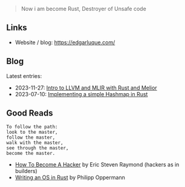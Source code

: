 > Now i am become Rust, Destroyer of Unsafe code

## Links

- Website / blog: https://edgarluque.com/

## Blog
Latest entries:

- 2023-11-27: [Intro to LLVM and MLIR with Rust and Melior](https://edgarluque.com/blog/mlir-with-rust/)
- 2023-07-10: [Implementing a simple Hashmap in Rust](https://edgarluque.com/blog/rust-hashmap/)

## Good Reads

```
To follow the path:
look to the master,
follow the master,
walk with the master,
see through the master,
become the master.
```

- [How To Become A Hacker](http://www.catb.org/~esr/faqs/hacker-howto.html) by Eric Steven Raymond (hackers as in builders)
- [Writing an OS in Rust](https://os.phil-opp.com/) by Philipp Oppermann
